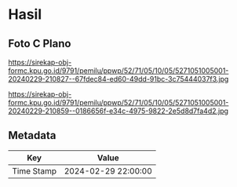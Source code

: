 # Hasil

## Foto C Plano

https://sirekap-obj-formc.kpu.go.id/9791/pemilu/ppwp/52/71/05/10/05/5271051005001-20240229-210827--67fdec84-ed60-49dd-91bc-3c75444037f3.jpg

https://sirekap-obj-formc.kpu.go.id/9791/pemilu/ppwp/52/71/05/10/05/5271051005001-20240229-210859--0186656f-e34c-4975-9822-2e5d8d7fa4d2.jpg


## Metadata

| Key        | Value               |
| ---------- | ------------------- |
| Time Stamp | 2024-02-29 22:00:00 |



